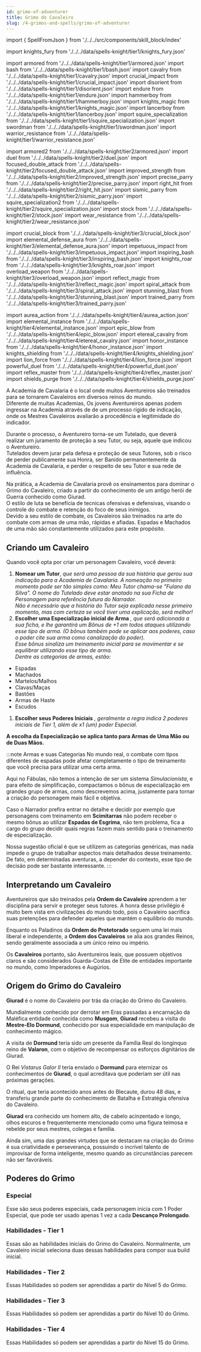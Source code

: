 ```yaml
---
id: grimo-of-adventurer
title: Grimo do Cavaleiro
slug: /4-grimos-and-spells/grimo-of-adventurer
---
```


import { SpellFromJson } from './../../src/components/skill_block/index'

import knights_fury from './../../data/spells-knight/tier1/knights_fury.json'

import armored from './../../data/spells-knight/tier1/armored.json'
import bash from './../../data/spells-knight/tier1/bash.json'
import cavalry from './../../data/spells-knight/tier1/cavalry.json'
import crucial_impact from './../../data/spells-knight/tier1/crucial_impact.json'
import disorient from './../../data/spells-knight/tier1/disorient.json'
import endure from './../../data/spells-knight/tier1/endure.json'
import hammerboy from './../../data/spells-knight/tier1/hammerboy.json'
import knights_magic from './../../data/spells-knight/tier1/knights_magic.json'
import lancerboy from './../../data/spells-knight/tier1/lancerboy.json'
import squire_specialization from './../../data/spells-knight/tier1/squire_specialization.json'
import swordman from './../../data/spells-knight/tier1/swordman.json'
import warrior_resistance from './../../data/spells-knight/tier1/warrior_resistance.json'

import armored2 from './../../data/spells-knight/tier2/armored.json'
import duel from './../../data/spells-knight/tier2/duel.json'
import focused_double_attack from './../../data/spells-knight/tier2/focused_double_attack.json'
import improved_strength from './../../data/spells-knight/tier2/improved_strength.json'
import precise_parry from './../../data/spells-knight/tier2/precise_parry.json'
import right_hit from './../../data/spells-knight/tier2/right_hit.json'
import sismic_parry from './../../data/spells-knight/tier2/sismic_parry.json'
import squire_specialization2 from './../../data/spells-knight/tier2/squire_specialization.json'
import stock from './../../data/spells-knight/tier2/stock.json'
import wear_resistance from './../../data/spells-knight/tier2/wear_resistance.json'

import crucial_block from './../../data/spells-knight/tier3/crucial_block.json'
import elemental_defense_aura from './../../data/spells-knight/tier3/elemental_defense_aura.json'
import impetuous_impact from './../../data/spells-knight/tier3/impetuous_impact.json'
import inspiring_bash from './../../data/spells-knight/tier3/inspiring_bash.json'
import knights_roar from './../../data/spells-knight/tier3/knights_roar.json'
import overload_weapon from './../../data/spells-knight/tier3/overload_weapon.json'
import reflect_magic from './../../data/spells-knight/tier3/reflect_magic.json'
import spiral_attack from './../../data/spells-knight/tier3/spiral_attack.json'
import stunning_blast from './../../data/spells-knight/tier3/stunning_blast.json'
import trained_parry from './../../data/spells-knight/tier3/trained_parry.json'

import aurea_action from './../../data/spells-knight/tier4/aurea_action.json'
import elemental_instance from './../../data/spells-knight/tier4/elemental_instance.json'
import epic_blow from './../../data/spells-knight/tier4/epic_blow.json'
import etereal_cavalry from './../../data/spells-knight/tier4/etereal_cavalry.json'
import honor_instance from './../../data/spells-knight/tier4/honor_instance.json'
import knights_shielding from './../../data/spells-knight/tier4/knights_shielding.json'
import lion_force from './../../data/spells-knight/tier4/lion_force.json'
import powerful_duel from './../../data/spells-knight/tier4/powerful_duel.json'
import reflex_master from './../../data/spells-knight/tier4/reflex_master.json'
import shields_purge from './../../data/spells-knight/tier4/shields_purge.json'


A Academia de Cavalaria é o local onde muitos Aventureiros são treinados para se tornarem Cavaleiros em diversos reinos do mundo.<br/>
Diferente de muitas Academias, Os jovens Aventureiros apenas podem ingressar na Academia através de de um processo rígido de indicação, onde os Mestres Cavaleiros avaliarão a procedência e legitimidade do indicador.

Durante o processo, o Aventureiro torna-se um Tutelado, que deverá realizar um juramento de proteção a seu Tutor, ou seja, aquele que indicou o Aventureiro.<br/>
Tutelados devem jurar pela defesa e proteção de seus Tutores, sob o risco de perder publicamente sua Honra, ser Banido permanentemente da Academia de Cavalaria, e perder o respeito de seu Tutor e sua rede de influência.

Na prática, a Academia de Cavalaria provê os ensinamentos para dominar o Grimo do Cavaleiro, criado a partir do conhecimento de um antigo herói de Guerra conhecido como Giurad.<br/>
O estilo de luta se benefícia de tecnicas ofensivas e defensivas, visando o controle do combate e retenção do foco de seus inimigos.<br/>
Devido a seu estilo de combate, os Cavaleiros são treinados na arte do combate com armas de uma mão, rápidas e afiadas. Espadas e Machados de uma mão são constantemente utilizados para este propósito.

## Criando um Cavaleiro

Quando você opta por criar um personagem Cavaleiro, você deverá:<br/>
1. **Nomear um Tutor**, *que será uma pessoa da sua história que gerou sua indicação para a Academia de Cavalaria. A nomeação no primeiro momento pode ser tão simples como: Meu Tutor chama-se "Fulano da Silva". O nome do Tutelado deve estar anotado na sua Ficha de Personagem para referência futura do Narrador.*<br/>
*Não é necessário que a história do Tutor seja explicada nesse primeiro momento, mas com certeza se você tiver uma explicação, será melhor!*<br/>
2. **Escolher uma Especialização inicial de Arma** *, que será adicionada a sua ficha, e lhe garantirá um Bônus de +1 em todos ataques utilizando esse tipo de arma. (O bônus também pode se aplicar aos poderes, caso o poder cite sua arma como canalização do poder).*<br/>
*Esse bônus sinaliza um treinamento inicial para se movimentar e se equilibrar utilizando esse tipo de arma.*<br/>
*Dentre as categorias de armas, estão:*
  - Espadas
  - Machados
  - Martelos/Malhos
  - Clavas/Maças
  - Bastões
  - Armas de Haste
  - Escudos

1. **Escolher seus Poderes Iniciais** *, geralmente a regra indica 2 poderes iniciais de Tier 1, além de x1 (um) poder Especial.*

**A escolha da Especialização se aplica tanto para Armas de Uma Mão ou de Duas Mãos.**

:::note Armas e suas Categorias
No mundo real, o combate com tipos diferentes de espadas pode afetar completamente o tipo de treinamento que você precisa para utilizar uma certa arma.

Aqui no Fábulas, não temos a intenção de ser um sistema *Simulacionista*, e para efeito de simplificação, compactamos o bônus de especialização em grandes grupo de armas, como descrevemos acima, justamente para tornar a criação do personagem mais fácil e objetiva.

Caso o Narrador prefira entrar no detalhe e decidir por exemplo que personagens com treinamento em **Scimitarras** não podem receber o mesmo bônus ao utilizar **Espadas de Esgrima**, não tem problema, fica a cargo do grupo decidir quais regras fazem mais sentido para o treinamento de especialização.

Nossa sugestão oficial é que se utilizem as categorias genéricas, mas nada impede o grupo de trabalhar aspectos mais detalhados desse treinamento.<br/>
De fato, em determinadas aventuras, a depender do contexto, esse tipo de decisão pode ser bastante interessante.
:::

## Interpretando um Cavaleiro

Aventureiros que são treinados pela **Ordem do Cavaleiro** aprendem a ter disciplina para servir e proteger seus tutores. A honra desse privilégio é muito bem vista em civilizações do mundo todo, pois o Cavaleiro sacrifica suas pretenções para defender aqueles que mantém o equilíbrio do mundo.

Enquanto os Paladinos da **Ordem do Protetorado** seguem uma lei mais liberal e independente, a **Ordem dos Cavaleiros** se alia aos grandes Reinos, sendo geralmente associada a um único reino ou império.

Os **Cavaleiros** portanto, são Aventureiros leais, que possuem objetivos claros e são considerados Guarda-Costas de Elite de entidades importante no mundo, como Imperadores e Augúrios.

## Origem do Grimo do Cavaleiro

**Giurad** é o nome do Cavaleiro por trás da criação do Grimo do Cavaleiro.

Mundialmente conhecido por derrotar em Eras passadas a encarnação da Maléfica entidade conhecida como **Musgom**, **Giurad** recebeu a visita do **Mestre-Elo Dormund**, conhecido por sua especialidade em manipulação de conhecimento mágico.

A visita de **Dormund** teria sido um presente da Família Real do longinquo reino de **Valaron**, com o objetivo de recompensar os esforços dignitários de Giurad.

O Rei *Vistarus Galor II* teria enviado o **Dormund** para eternizar os conhecimentos de **Giurad**, o qual acreditava que poderiam ser útil nas próximas gerações.

O ritual, que teria acontecido anos antes do Blecaute, durou 48 dias, e transferiu grande parte do conhecimento de Batalha e Estratégia ofensiva do Cavaleiro.

**Giurad** era conhecido um homem alto, de cabelo acinzentado e longo, olhos escuros e frequentemente mencionado como uma figura teimosa e rebelde por seus mestres, colegas e família.

Ainda sim, uma das grandes virtudes que se destacam na criação do Grimo é sua criatividade e perseverança, possuindo o incrível talento de improvisar de forma inteligente, mesmo quando as circunstâncias parecem não ser favoráveis.

## Poderes do Grimo

### Especial

Esse são seus poderes especiais, cada personagem inicia com 1 Poder Especial, que pode ser usado apenas 1 vez a cada **Descanço Prolongado**.

<SpellFromJson spellData={knights_fury} />

### Habilidades - Tier 1

Essas são as habilidades iniciais do Grimo do Cavaleiro. Normalmente, um Cavaleiro inicial seleciona duas dessas habilidades para compor sua build inicial.

<SpellFromJson spellData={armored} />
<SpellFromJson spellData={bash} />
<SpellFromJson spellData={cavalry} />
<SpellFromJson spellData={crucial_impact} />
<SpellFromJson spellData={disorient} />
<SpellFromJson spellData={endure} />
<SpellFromJson spellData={hammerboy} />
<SpellFromJson spellData={knights_magic} />
<SpellFromJson spellData={lancerboy} />
<SpellFromJson spellData={squire_specialization} />
<SpellFromJson spellData={swordman} />
<SpellFromJson spellData={warrior_resistance} />

### Habilidades - Tier 2

Essas Habilidades só podem ser aprendidas a partir do Nível 5 do Grimo.

<SpellFromJson spellData={armored2} />
<SpellFromJson spellData={duel} />
<SpellFromJson spellData={focused_double_attack} />
<SpellFromJson spellData={improved_strength} />
<SpellFromJson spellData={precise_parry} />
<SpellFromJson spellData={right_hit} />
<SpellFromJson spellData={sismic_parry} />
<SpellFromJson spellData={squire_specialization2} />
<SpellFromJson spellData={stock} />
<SpellFromJson spellData={wear_resistance} />

### Habilidades - Tier 3

Essas Habilidades só podem ser aprendidas a partir do Nível 10 do Grimo.

<SpellFromJson spellData={crucial_block} />
<SpellFromJson spellData={elemental_defense_aura} />
<SpellFromJson spellData={impetuous_impact} />
<SpellFromJson spellData={inspiring_bash} />
<SpellFromJson spellData={knights_roar} />
<SpellFromJson spellData={overload_weapon} />
<SpellFromJson spellData={reflect_magic} />
<SpellFromJson spellData={spiral_attack} />
<SpellFromJson spellData={stunning_blast} />
<SpellFromJson spellData={trained_parry} />

### Habilidades - Tier 4

Essas Habilidades só podem ser aprendidas a partir do Nível 15 do Grimo.

<SpellFromJson spellData={aurea_action} />
<SpellFromJson spellData={elemental_instance} />
<SpellFromJson spellData={epic_blow} />
<SpellFromJson spellData={etereal_cavalry} />
<SpellFromJson spellData={honor_instance} />
<SpellFromJson spellData={knights_shielding} />
<SpellFromJson spellData={lion_force} />
<SpellFromJson spellData={powerful_duel} />
<SpellFromJson spellData={reflex_master} />
<SpellFromJson spellData={shields_purge} />
